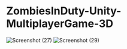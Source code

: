 # ZombiesInDuty-Unity-MultiplayerGame-3D
![Screenshot (27)](https://user-images.githubusercontent.com/41846420/135466601-32e87e14-df03-40b3-ade6-beba6ecd45dd.png)
![Screenshot (29)](https://user-images.githubusercontent.com/41846420/135466709-d4e9bab5-e42b-40b2-b8fc-9358147a27d3.png)
